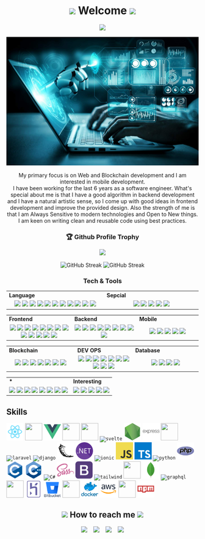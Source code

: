 <h1 align="center">
  <img src="https://media.giphy.com/media/hvRJCLFzcasrR4ia7z/giphy.gif" width="28">
    Welcome
  <img src="https://media.giphy.com/media/hvRJCLFzcasrR4ia7z/giphy.gif" width="28">
</h1>

<p align="center">
  <img src="https://readme-typing-svg.herokuapp.com/?lines=Creative,%20enthusiastic%20and%20Results-driven%20Full%20Stack%20Developer;%2B6%20years%20of%20hands-on%20experience;&center=true&width=800&height=45">
</p>

<p align="center">
  <img src="./3.jpg" />
</p>

<p align="center">
    My primary focus is on Web and Blockchain development and I am interested in mobile development.<br />
    I have been working for the last 6 years as a software engineer.
    What's special about me is that I have a good algorithm in backend development and I have a natural artistic sense, so I come up with good ideas in frontend development and improve the provided design.
    Also the strength of me is that I am Always Sensitive to modern technologies and Open to New things.
    I am keen on writing clean and reusable code using best practices.
</p>

<h3 align="center">🏆 Github Profile Trophy</h3>
<p align="center">
  <img src="https://github-profile-trophy.vercel.app/?username=VolodymyrBorsuk&column=7&theme=onedark"/>
</p>
<!-- <p align = "center">
  <img src = "https://github-readme-stats.vercel.app/api/top-langs/?username=VolodymyrBorsuk&langs_count=8&layout=compact&theme=tokyonight&include_all_commits=true&line_height=27">
</p> -->

<!-- ![GitHub Streak](http://github-profile-summary-cards.vercel.app/api/cards/profile-details?username=VolodymyrBorsuk&theme=tokyonight) -->
<div align = "center">

![GitHub Streak](http://github-profile-summary-cards.vercel.app/api/cards/repos-per-language?username=VolodymyrBorsuk&theme=tokyonight)
![GitHub Streak](http://github-profile-summary-cards.vercel.app/api/cards/stats?username=VolodymyrBorsuk&theme=tokyonight)

</div>

<h3 align="center">Tech & Tools</h3>

<table>
  <tr>
    <td valign="center" width="200px"><b>Language<b></td>
    <td valign="center" width="200px"><b>Sepcial<b></td>
  </tr>
  <tr>
    <td valign="center" align="center" width="400px">
      <img src="https://img.shields.io/badge/HTML-blue" /> 
      <img src="https://img.shields.io/badge/CSS-blue" /> 
      <img src="https://img.shields.io/badge/JavaScript-blue" /> 
      <img src="https://img.shields.io/badge/TypeScript-blue" /> 
      <img src="https://img.shields.io/badge/PHP-blue" /> 
      <img src="https://img.shields.io/badge/Python-blue" /> 
      <img src="https://img.shields.io/badge/C-blue" /> 
      <img src="https://img.shields.io/badge/C++-blue" /> 
      <img src="https://img.shields.io/badge/Java-blue" /> 
      <img src="https://img.shields.io/badge/Liquid-blue" /> 
      <img src="https://img.shields.io/badge/Solidity-blue" /> 
    </td>      
    <td valign="center" align="center" width="400px">
      <img src="https://img.shields.io/badge/WebRTC-blue" />
      <img src="https://img.shields.io/badge/Socket.io-blue" />
      <img src="https://img.shields.io/badge/websocket-blue" />
      <img src="https://img.shields.io/badge/ChatGPT-blue" />
      <img src="https://img.shields.io/badge/Web Scrapping-blue" />
    </td>
  </tr>
</table>
<table>
  <tr>
    <td valign="center" width="100px"><b>Frontend<b></td>
    <td valign="center" width="100px"><b>Backend<b></td>
    <td valign="center" width="100px"><b>Mobile<b></td>
  </tr>
  <tr>
    <td valign="center" align="center" width="300px">
      <img src="https://img.shields.io/badge/React-blue" /> 
      <img src="https://img.shields.io/badge/Next-blue" /> 
      <img src="https://img.shields.io/badge/Vue-blue" /> 
      <img src="https://img.shields.io/badge/Nuxt-blue" /> 
      <img src="https://img.shields.io/badge/Angular-blue" /> 
      <img src="https://img.shields.io/badge/Svelte-blue" /> 
      <img src="https://img.shields.io/badge/Solidjs-blue" /> 
      <img src="https://img.shields.io/badge/Bootstrap-blue" /> 
      <img src="https://img.shields.io/badge/Tailwind-blue" />
      <img src="https://img.shields.io/badge/MUI-blue" /> 
      <img src="https://img.shields.io/badge/Chart.js-blue" />
      <img src="https://img.shields.io/badge/Jquery-blue" />
      <img src="https://img.shields.io/badge/Antd-blue" />
    </td>      
    <td valign="center" align="center" width="300px">
      <img src="https://img.shields.io/badge/Node.js-blue" /> 
      <img src="https://img.shields.io/badge/Express-blue" /> 
      <img src="https://img.shields.io/badge/Laravel-blue" /> 
      <img src="https://img.shields.io/badge/Codeigniter-blue" /> 
      <img src="https://img.shields.io/badge/Django-blue" /> 
      <img src="https://img.shields.io/badge/Flask-blue" /> 
      <img src="https://img.shields.io/badge/Fastapi-blue" /> 
      <img src="https://img.shields.io/badge/ASP.NET-blue" /> 
      <img src="https://img.shields.io/badge/Spring Boot-blue" /> 
    </td>
    <td valign="center" align="center" width="300px">
      <img src="https://img.shields.io/badge/React Native-blue" /> 
      <img src="https://img.shields.io/badge/React Ionic-blue" /> 
      <img src="https://img.shields.io/badge/Angular Ionic-blue" /> 
      <img src="https://img.shields.io/badge/Flutter-blue" /> 
      <img src="https://img.shields.io/badge/Swift-blue" /> 
    </td>
  </tr>
</table>
  
 <table>
  <tr>
    <td valign="center" width="100px"><b>Blockchain<b></td>
    <td valign="center" width="100px"><b>DEV OPS<b></td>
    <td valign="center" width="100px"><b>Database<b></td>
  </tr>
  <tr>
    <td valign="center" align="center" width="300px">
      <img src="https://img.shields.io/badge/Web3.js-blue" /> 
      <img src="https://img.shields.io/badge/Ethers.js-blue" /> 
      <img src="https://img.shields.io/badge/Solidity-blue" />
      <img src="https://img.shields.io/badge/Smart Contract-blue" /> 
      <img src="https://img.shields.io/badge/Bitcoin-blue" />
      <img src="https://img.shields.io/badge/NFT Marketplace/Auction-blue" />
      <img src="https://img.shields.io/badge/Launchpad/DEX/Defi-blue" />
    </td>
    <td valign="center" align="center" width="300px">
      <img src="https://img.shields.io/badge/AWS-blue" /> 
      <img src="https://img.shields.io/badge/Netlify-blue" /> 
      <img src="https://img.shields.io/badge/Heroku-blue" /> 
      <img src="https://img.shields.io/badge/Vercel-blue" /> 
      <img src="https://img.shields.io/badge/Ubuntu-blue" /> 
      <img src="https://img.shields.io/badge/Jira-blue" /> 
      <img src="https://img.shields.io/badge/CI/CD-blue" /> 
      <img src="https://img.shields.io/badge/Docker-blue" /> 
      <img src="https://img.shields.io/badge/Firebase-blue" /> 
      <img src="https://img.shields.io/badge/GraphQL-blue" /> 
    </td>
    <td valign="center" align="center" width="300px">
      <img src="https://img.shields.io/badge/MySQL-blue" /> 
      <img src="https://img.shields.io/badge/SQLite-blue" /> 
      <img src="https://img.shields.io/badge/MongoDB-blue" /> 
      <img src="https://img.shields.io/badge/PostgreSQL-blue" />
    </td>
  </tr>
</table>


<table>
  <tr>
    <td valign="center"><b>*<b></td>
    <td valign="center"><b>Interesting<b></td>
  </tr>
  <tr>
    <td valign="center" align="center">
      <img src="https://img.shields.io/badge/8+hours per day-blue" />
      <img src="https://img.shields.io/badge/Attention to detail-blue" />
      <img src="https://img.shields.io/badge/Willingness to learn-blue" />
      <img src="https://img.shields.io/badge/Collaborative mindset-blue" />
      <img src="https://img.shields.io/badge/Customer centric approach-blue" />
      <img src="https://img.shields.io/badge/Dedication to quzlity-blue" />
      <img src="https://img.shields.io/badge/String work ethic-blue" />
      <img src="https://img.shields.io/badge/Creative problem solving skills-blue" />
    </td>
    <td valign="center" align="center">
      <img src="https://img.shields.io/badge/Ruby-blue" />
      <img src="https://img.shields.io/badge/Golang-blue" />
      <img src="https://img.shields.io/badge/Unity-blue" />
      <img src="https://img.shields.io/badge/Rust-blue" />
      <img src="https://img.shields.io/badge/AI-blue" />
    </td>
  </tr>
</table>


## Skills

<code><img height="45" width="45" src="https://raw.githubusercontent.com/github/explore/80688e429a7d4ef2fca1e82350fe8e3517d3494d/topics/react/react.png"></code>
<code><img height="45" width="45" src="https://cdn.worldvectorlogo.com/logos/next-js.svg"></code>
<code><img height="45" width="45" src="https://raw.githubusercontent.com/github/explore/80688e429a7d4ef2fca1e82350fe8e3517d3494d/topics/vue/vue.png"></code>
<code><img height="45" width="45" src="https://www.vectorlogo.zone/logos/nuxtjs/nuxtjs-icon.svg"></code>
<code><img height="45" width="45" src="https://angular.io/assets/images/logos/angular/angular.svg"></code>
<code><img src="https://upload.wikimedia.org/wikipedia/commons/1/1b/Svelte_Logo.svg" alt="svelte" width="45" height="45" /></code>
<code><img height="45" width="45" src="https://raw.githubusercontent.com/github/explore/80688e429a7d4ef2fca1e82350fe8e3517d3494d/topics/nodejs/nodejs.png"></code>
<code><img src="https://raw.githubusercontent.com/devicons/devicon/2809b567852a4648062a2d3e7c1c531367458c0b/icons/express/express-original-wordmark.svg" alt="Express JS" width="45" height="45"/></code>
<code><img height="45" width="45" src="https://profilinator.rishav.dev/skills-assets/codeigniter.svg"></code>
<code><img height="45" width="45" src="https://camo.githubusercontent.com/263164b2849cb40f0c6eaea2cf8406dda9d124aefce42ab5bd30f83d3133aef0/68747470733a2f2f63646e2e69636f6e73636f75742e636f6d2f69636f6e2f667265652f706e672d36342f6c61726176656c2d3232363031352e706e67" alt='laravel'></code>
<code><img src="https://cdn.worldvectorlogo.com/logos/django.svg" alt="django" width="45" height="45" /></code>
<code><img src="https://raw.githubusercontent.com/devicons/devicon/2809b567852a4648062a2d3e7c1c531367458c0b/icons/flask/flask-original.svg" alt="flask" width="45" height="45"/></code>
<code><img height="45" width="45" src="https://raw.githubusercontent.com/github/explore/80688e429a7d4ef2fca1e82350fe8e3517d3494d/topics/dotnet/dotnet.png"></code>
<code><img src="https://camo.githubusercontent.com/dc116831bf292fd01b8013ccafbbf6ae8fc9ff45e7741c1719284957b225d691/68747470733a2f2f75706c6f61642e77696b696d656469612e6f72672f77696b6970656469612f636f6d6d6f6e732f642f64312f496f6e69635f4c6f676f2e737667" alt="ionic" width="45" height="45" data-canonical-src="https://upload.wikimedia.org/wikipedia/commons/d/d1/Ionic_Logo.svg"></code>
<code><img height="45" width="45" src="https://raw.githubusercontent.com/github/explore/80688e429a7d4ef2fca1e82350fe8e3517d3494d/topics/javascript/javascript.png"></code>
<code><img height="45" width="45" src="https://raw.githubusercontent.com/github/explore/80688e429a7d4ef2fca1e82350fe8e3517d3494d/topics/typescript/typescript.png"></code>
<code><img height="45" width="45" src="https://camo.githubusercontent.com/b68ee2443882c03a011ea49e1b6bcbe7bd994e1da6a980291557a3fd89348322/68747470733a2f2f63646e2e69636f6e73636f75742e636f6d2f69636f6e2f667265652f706e672d36342f707974686f6e2d322d3232363035312e706e67" alt='python'></code>
<code><img height="45" width="45" src="https://raw.githubusercontent.com/github/explore/80688e429a7d4ef2fca1e82350fe8e3517d3494d/topics/php/php.png"></code>
<code><img src="https://raw.githubusercontent.com/devicons/devicon/2809b567852a4648062a2d3e7c1c531367458c0b/icons/c/c-original.svg" alt="c" width="45" height="45"/></code> 
<code><img src="https://raw.githubusercontent.com/devicons/devicon/2809b567852a4648062a2d3e7c1c531367458c0b/icons/cplusplus/cplusplus-original.svg" alt="c++" width="45" height="45"/></code>
<code><img height="45" width="45" src="https://camo.githubusercontent.com/be406e7fcc11cd6204d544a8e1e3a168cd57a6fbf1d3b455830feeb85ef1ec76/68747470733a2f2f63646e2e6a7364656c6976722e6e65742f67682f64657669636f6e732f64657669636f6e2f69636f6e732f6373686172702f6373686172702d6f726967696e616c2e737667" alt='C#'></code>
<code><img height="45" width="45" src="https://raw.githubusercontent.com/github/explore/80688e429a7d4ef2fca1e82350fe8e3517d3494d/topics/sass/sass.png"></code>
<code><img height="45" width="45" src="https://raw.githubusercontent.com/github/explore/80688e429a7d4ef2fca1e82350fe8e3517d3494d/topics/bootstrap/bootstrap.png"></code>
<code><img height="45" width="45" src="https://icons-for-free.com/iconfiles/png/512/jquery+icon-1320185152994214115.png" alt='tailwind'></code>
<code><img height="45" width="45" src="https://camo.githubusercontent.com/2582ec2237a3a1fbd34e9b57332b72be27a7facb32abe7c2335e5f86e5f457a8/68747470733a2f2f63646e2e6a7364656c6976722e6e65742f67682f64657669636f6e732f64657669636f6e2f69636f6e732f6d7973716c2f6d7973716c2d6f726967696e616c2e737667"></code>
<code><img src="https://raw.githubusercontent.com/devicons/devicon/2809b567852a4648062a2d3e7c1c531367458c0b/icons/mongodb/mongodb-original.svg" alt="mongodb" width="45" height="45"/></code>
<code><img src="https://www.vectorlogo.zone/logos/graphql/graphql-icon.svg" alt="graphql" width="45" height="45" /></code>
<code><img height="45" width="45" src="https://cdn.iconscout.com/icon/free/png-256/postgresql-226047.png"></code>
<code><img src="https://raw.githubusercontent.com/devicons/devicon/2809b567852a4648062a2d3e7c1c531367458c0b/icons/heroku/heroku-original.svg" alt="heroku" width="45" height="45"/></code>
<code><img src="https://raw.githubusercontent.com/devicons/devicon/2809b567852a4648062a2d3e7c1c531367458c0b/icons/bitbucket/bitbucket-original-wordmark.svg" alt="BitBucket" width="45" height="45"/></code>
<code><img height="45" width="45" src="https://www.vectorlogo.zone/logos/figma/figma-icon.svg"></code>
<code><img height="45" width="45" src="https://raw.githubusercontent.com/github/explore/80688e429a7d4ef2fca1e82350fe8e3517d3494d/topics/docker/docker.png" ></code>
<code><img height="45" width="45" src="https://raw.githubusercontent.com/github/explore/80688e429a7d4ef2fca1e82350fe8e3517d3494d/topics/aws/aws.png"></code>
<code><img height="45" width="45" src="https://camo.githubusercontent.com/add2c9721e333f0043ac938f3dadbc26a282776e01b95b308fcaba5afaf74ae3/68747470733a2f2f6173736574732e76657263656c2e636f6d2f696d6167652f75706c6f61642f76313538383830353835382f7265706f7369746f726965732f76657263656c2f6c6f676f2e706e67"></code>
<code><img src="https://raw.githubusercontent.com/devicons/devicon/2809b567852a4648062a2d3e7c1c531367458c0b/icons/npm/npm-original-wordmark.svg" alt="NPM" width="45" height="45"/></code>

<div align="center">
  <h2>
    <img src='https://raw.githubusercontent.com/ShahriarShafin/ShahriarShafin/main/Assets/handshake.gif' width="100px" />
      How to reach me
    <img src='https://raw.githubusercontent.com/ShahriarShafin/ShahriarShafin/main/Assets/handshake.gif' width="100px" />
  </h2>

  <div align="center"> 
    <a href="mailto:codingwizard0831@gmail.com" target="_blank" rel="noopener noreferrer"><img src="https://img.icons8.com/fluency/2x/gmail-new.png"  width="40" /></a>
    &nbsp;&nbsp;
    <a href="https://join.skype.com/invite/pRUCZKE56reb" target="_blank" rel="noopener noreferrer"><img src="https://img.icons8.com/color/2x/skype.png"  width="40" /></a>
    &nbsp;&nbsp;
    <a href="https://t.me/codingwizard0831" target="_blank" rel="noopener noreferrer"><img src="https://img.icons8.com/color/2x/telegram-app.png"  width="40" /></a>
    &nbsp;&nbsp;
    <a href="https://discord.gg/NPDvxBMQ" target="_blank" rel="noopener noreferrer"><img src="https://img.icons8.com/color/2x/discord.png"  width="40" /></a>
  </div>
</div>
